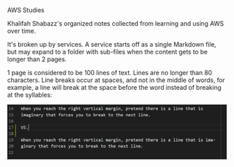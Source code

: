 AWS Studies

Khalifah Shabazz's organized notes collected from learning and using AWS over
time.

It's broken up by services. A service starts off as a single Markdown file, but
may expand to a folder with sub-files when the content gets to be longer than
2 pages.

1 page is considered to be 100 lines of text. Lines are no longer than 80 
characters. Line breaks occur at spaces, and not in the middle of words, for
example, a line will break at the space before the word instead of breaking at
the syllables:

![illustration example of the preferred style of line break](/assets/example-line-break.png)

